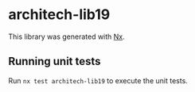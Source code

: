 # architech-lib19

This library was generated with [Nx](https://nx.dev).

## Running unit tests

Run `nx test architech-lib19` to execute the unit tests.
